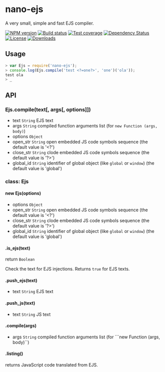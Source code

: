 # nano-ejs

A very small, simple and fast EJS compiler.


[![NPM version][npm-image]][npm-url]
[![Build status][travis-image]][travis-url]
[![Test coverage][coveralls-image]][coveralls-url]
[![Dependency Status][david-image]][david-url]
[![License][license-image]][license-url]
[![Downloads][downloads-image]][downloads-url]

## Usage

```js
> var Ejs = require('nano-ejs');
> console.log(Ejs.compile('test <?=one?>', 'one')('ola'));
test ola
> _
```

## API

### Ejs.compile(text[, args[, options]])

* text `String` EJS text
* args `String` compiled function arguments list (for ```new Function (args, body)```)
* options `Object`
 * open_str `String` open embedded JS code symbols sequence (the default value is '<?')
 * close_str `String` clode embedded JS code symbols sequence (the default value is '?>')
 * global_id `String` identifier of global object (like `global` or `window`) (the default value is 'global')

### class: Ejs

#### new Ejs(options)

* options `Object`
 * open_str `String` open embedded JS code symbols sequence (the default value is '<?')
 * close_str `String` clode embedded JS code symbols sequence (the default value is '?>')
 * global_id `String` identifier of global object (like `global` or `window`) (the default value is 'global')

#### .is_ejs(text)

return `Boolean`

Check the text for EJS injections. Returns ```true``` for EJS texts.

#### .push_ejs(text)

* text `String` EJS text

#### .push_js(text)

* text `String` JS text

#### .compile(args)

* args `String` compiled function arguments list (for ```new Function (args, body)``)

#### .listing()

returns JavaScript code translated from EJS.

[gitter-image]: https://badges.gitter.im/Holixus/nano-ejs.png
[gitter-url]: https://gitter.im/Holixus/nano-ejs
[npm-image]: https://img.shields.io/npm/v/nano-ejs.svg?style=flat-square
[npm-url]: https://npmjs.org/package/nano-ejs
[github-tag]: http://img.shields.io/github/tag/Holixus/nano-ejs.svg?style=flat-square
[github-url]: https://github.com/Holixus/nano-ejs/tags
[travis-image]: https://travis-ci.org/Holixus/nano-ejs.svg?branch=master
[travis-url]: https://travis-ci.org/Holixus/nano-ejs
[coveralls-image]: https://img.shields.io/coveralls/Holixus/nano-ejs.svg?style=flat-square
[coveralls-url]: https://coveralls.io/r/Holixus/nano-ejs
[david-image]: http://img.shields.io/david/Holixus/nano-ejs.svg?style=flat-square
[david-url]: https://david-dm.org/Holixus/nano-ejs
[license-image]: http://img.shields.io/npm/l/nano-ejs.svg?style=flat-square
[license-url]: LICENSE
[downloads-image]: http://img.shields.io/npm/dm/nano-ejs.svg?style=flat-square
[downloads-url]: https://npmjs.org/package/nano-ejs
